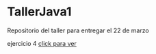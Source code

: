 # TallerJava1
Repositorio del taller para entregar el 22 de marzo

ejercicio 4 [click para ver](https://github.com/gilex1x/TallerJava1/tree/main/Ejercicio4/PersonaCuenta/src/personacuentacelular)
